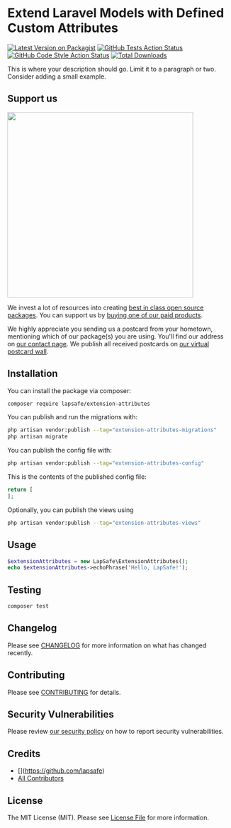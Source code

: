 # Extend Laravel Models with Defined Custom Attributes

[![Latest Version on Packagist](https://img.shields.io/packagist/v/lapsafe/extension-attributes.svg?style=flat-square)](https://packagist.org/packages/lapsafe/extension-attributes)
[![GitHub Tests Action Status](https://img.shields.io/github/actions/workflow/status/lapsafe/extension-attributes/run-tests.yml?branch=main&label=tests&style=flat-square)](https://github.com/lapsafe/extension-attributes/actions?query=workflow%3Arun-tests+branch%3Amain)
[![GitHub Code Style Action Status](https://img.shields.io/github/actions/workflow/status/lapsafe/extension-attributes/fix-php-code-style-issues.yml?branch=main&label=code%20style&style=flat-square)](https://github.com/lapsafe/extension-attributes/actions?query=workflow%3A"Fix+PHP+code+style+issues"+branch%3Amain)
[![Total Downloads](https://img.shields.io/packagist/dt/lapsafe/extension-attributes.svg?style=flat-square)](https://packagist.org/packages/lapsafe/extension-attributes)

This is where your description should go. Limit it to a paragraph or two. Consider adding a small example.

## Support us

[<img src="https://github-ads.s3.eu-central-1.amazonaws.com/extension-attributes.jpg?t=1" width="419px" />](https://spatie.be/github-ad-click/extension-attributes)

We invest a lot of resources into creating [best in class open source packages](https://spatie.be/open-source). You can support us by [buying one of our paid products](https://spatie.be/open-source/support-us).

We highly appreciate you sending us a postcard from your hometown, mentioning which of our package(s) you are using. You'll find our address on [our contact page](https://spatie.be/about-us). We publish all received postcards on [our virtual postcard wall](https://spatie.be/open-source/postcards).

## Installation

You can install the package via composer:

```bash
composer require lapsafe/extension-attributes
```

You can publish and run the migrations with:

```bash
php artisan vendor:publish --tag="extension-attributes-migrations"
php artisan migrate
```

You can publish the config file with:

```bash
php artisan vendor:publish --tag="extension-attributes-config"
```

This is the contents of the published config file:

```php
return [
];
```

Optionally, you can publish the views using

```bash
php artisan vendor:publish --tag="extension-attributes-views"
```

## Usage

```php
$extensionAttributes = new LapSafe\ExtensionAttributes();
echo $extensionAttributes->echoPhrase('Hello, LapSafe!');
```

## Testing

```bash
composer test
```

## Changelog

Please see [CHANGELOG](CHANGELOG.md) for more information on what has changed recently.

## Contributing

Please see [CONTRIBUTING](CONTRIBUTING.md) for details.

## Security Vulnerabilities

Please review [our security policy](../../security/policy) on how to report security vulnerabilities.

## Credits

- [\](https://github.com/lapsafe)
- [All Contributors](../../contributors)

## License

The MIT License (MIT). Please see [License File](LICENSE.md) for more information.
